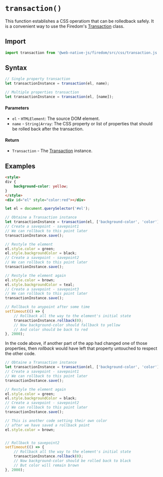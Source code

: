 # `transaction()`
This function establishes a CSS operatiom that can be rolledback safely. It is a convenient way to use the Firedom's [Transaction](/firedom/api/transaction.md) class.

## Import

```js
import transaction from '@web-native-js/firedom/src/css/transaction.js';
```

## Syntax

```js
// Single property transaction
let transactionInstance = transaction(el, name);

// Multiple properties transaction
let transactionInstance = transaction(el, [name]);
```

#### Parameters
+ `el` - `HTMLElement`: The source DOM element.
+ `name` - `String|Array`: The CSS property or list of properties that should be rolled back after the transaction.

#### Return
+ `Transaction` - The [Transaction](/firedom/api/transaction.md) instance.

## Examples

```html
<style>
div {
    background-color: yellow;
}
</style>
<div id="el" style="color:red"></div>
```

```js
let el = document.querySelector('#el');

// Obtaine a Transaction instance
let transactionInstance = transaction(el, ['background-color', 'color']);
// Create a savepoint - savepoint1
// We can rollback to this point later
transactionInstance.save();

// Restyle the element
el.style.color = green;
el.style.backgroundColor = black;
// Create a savepoint - savepoint2
// We can rollback to this point later
transactionInstance.save();

// Restyle the element again
el.style.color = brown;
el.style.backgroundColor = teal;
// Create a savepoint - savepoint3
// We can rollback to this point later
transactionInstance.save();

// Rollback to anypoint after some time
setTimeout(() => {
    // Rollback all the way to the element's initial state
    transactionInstance.rollback(0);
    // Now background-color should fallback to yellow
    // And color should be back to red
}, 2000);
```

In the code above, if another part of the app had changed one of those properties, then *rollback* would have left that property untouched to respect the other code.

```js
// Obtaine a Transaction instance
let transactionInstance = transaction(el, ['background-color', 'color']);
// Create a savepoint - savepoint1
// We can rollback to this point later
transactionInstance.save();

// Restyle the element again
el.style.color = green;
el.style.backgroundColor = black;
// Create a savepoint - savepoint2
// We can rollback to this point later
transactionInstance.save();

// This is another code setting their own color
// after we have saved a rollback point
el.style.color = brown;


// Rollback to savepoint2
setTimeout(() => {
    // Rollback all the way to the element's initial state
    transactionInstance.rollback(0);
    // Now background-color should be rolled back to black
    // But color will remain brown
}, 2000);
```
